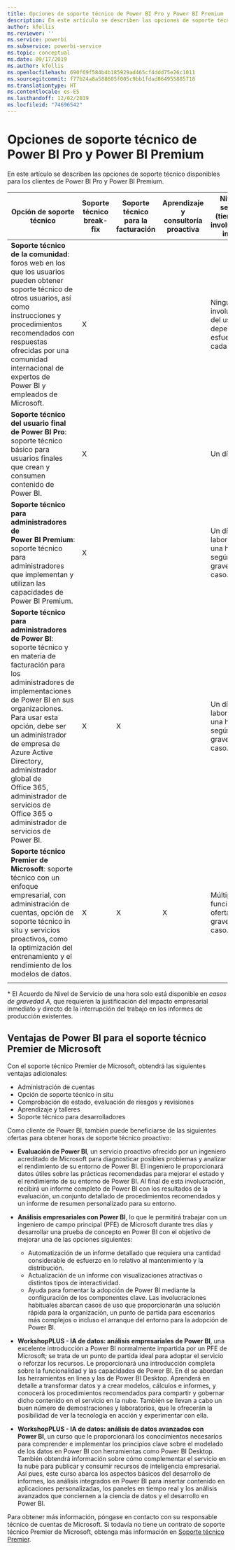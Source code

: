```yaml
---
title: Opciones de soporte técnico de Power BI Pro y Power BI Premium
description: En este artículo se describen las opciones de soporte técnico disponibles para los clientes de Power BI Pro y Power BI Premium.
author: kfollis
ms.reviewer: ''
ms.service: powerbi
ms.subservice: powerbi-service
ms.topic: conceptual
ms.date: 09/17/2019
ms.author: kfollis
ms.openlocfilehash: 690f69f584b4b185929ad465cf4ddd75e26c1011
ms.sourcegitcommit: f77b24a8a588605f005c9bb1fdad864955885718
ms.translationtype: HT
ms.contentlocale: es-ES
ms.lasthandoff: 12/02/2019
ms.locfileid: "74696542"
---
```

# <a name="power-bi-pro-and-power-bi-premium-support-options"></a>Opciones de soporte técnico de Power BI Pro y Power BI Premium

En este artículo se describen las opciones de soporte técnico disponibles para los clientes de Power BI Pro y Power BI Premium.

| **Opción de soporte técnico** | **Soporte técnico break-fix** | **Soporte técnico para la facturación** | **Aprendizaje y consultoría proactiva** | **Nivel de servicio <br>(tiempo de involucración inicial)** | **Canal de soporte técnico** |
| --- | --- | --- | --- | --- | --- |
| **Soporte técnico de la comunidad**: foros web en los que los usuarios pueden obtener soporte técnico de otros usuarios, así como instrucciones y procedimientos recomendados con respuestas ofrecidas por una comunidad internacional de expertos de Power BI y empleados de Microsoft. | X |   |   | Ninguno; la involucración del usuario depende del esfuerzo de cada uno. | [Comunidad de Power BI](https://community.powerbi.com) |
| **Soporte técnico del usuario final de Power BI Pro**: soporte técnico básico para usuarios finales que crean y consumen contenido de Power BI. | X |   |   | Un día hábil. | [Sitio de soporte técnico de Power BI](https://support.powerbi.com)  |
| **Soporte técnico para administradores de Power BI Premium**: soporte técnico para administradores que implementan y utilizan las capacidades de Power BI Premium. | X |   |   | Un día laborable o una hora, según la gravedad del caso.\* | [Sitio de soporte técnico de Power BI](https://support.powerbi.com)<br>O<br>[Centro de administración de Microsoft 365](https://portal.office.com/adminportal)<br>O<br> Teléfono |
| **Soporte técnico para administradores de Power BI**: soporte técnico y en materia de facturación para los administradores de implementaciones de Power BI en sus organizaciones.  Para usar esta opción, debe ser un administrador de empresa de Azure Active Directory, administrador global de Office 365, administrador de servicios de Office 365 o administrador de servicios de Power BI. | X | X |   | Un día laborable o una hora, según la gravedad del caso.\* | [Centro de administración de Microsoft 365](https://portal.office.com/adminportal)<br>O<br> Teléfono |
| **Soporte técnico Premier de Microsoft**: soporte técnico con un enfoque empresarial, con administración de cuentas, opción de soporte técnico in situ y servicios proactivos, como la optimización del entrenamiento y el rendimiento de los modelos de datos. | X | X | X | Múltiples, en función de la oferta y la gravedad del caso.\* | Responsable técnico de cuentas <br>O<br> [Centro de administración de Microsoft 365](https://portal.office.com/adminportal) |
| | | | | | |

\* El Acuerdo de Nivel de Servicio de una hora solo está disponible en _casos de gravedad A_, que requieren la justificación del impacto empresarial inmediato y directo de la interrupción del trabajo en los informes de producción existentes.

## <a name="power-bi-benefits-for-microsoft-premier-support"></a>Ventajas de Power BI para el soporte técnico Premier de Microsoft

Con el soporte técnico Premier de Microsoft, obtendrá las siguientes ventajas adicionales:

- Administración de cuentas
- Opción de soporte técnico in situ
- Comprobación de estado, evaluación de riesgos y revisiones
- Aprendizaje y talleres
- Soporte técnico para desarrolladores

Como cliente de Power BI, también puede beneficiarse de las siguientes ofertas para obtener horas de soporte técnico proactivo:

 - **Evaluación de Power BI**, un servicio proactivo ofrecido por un ingeniero acreditado de Microsoft para diagnosticar posibles problemas y analizar el rendimiento de su entorno de Power BI. El ingeniero le proporcionará datos útiles sobre las prácticas recomendadas para mejorar el estado y el rendimiento de su entorno de Power BI. Al final de esta involucración, recibirá un informe completo de Power BI con los resultados de la evaluación, un conjunto detallado de procedimientos recomendados y un informe de resumen personalizado para su entorno.

 - **Análisis empresariales con Power BI**, lo que le permitirá trabajar con un ingeniero de campo principal (PFE) de Microsoft durante tres días y desarrollar una prueba de concepto en Power BI con el objetivo de mejorar una de las opciones siguientes:
    - Automatización de un informe detallado que requiera una cantidad considerable de esfuerzo en lo relativo al mantenimiento y la distribución.
    - Actualización de un informe con visualizaciones atractivas o distintos tipos de interactividad. 
    - Ayuda para fomentar la adopción de Power BI mediante la configuración de los componentes clave. Las involucraciones habituales abarcan casos de uso que proporcionarán una solución rápida para la organización, un punto de partida para escenarios más complejos o incluso el arranque del entorno para la adopción de Power BI.

  - **WorkshopPLUS - IA de datos: análisis empresariales de Power BI**, una excelente introducción a Power BI normalmente impartida por un PFE de Microsoft; se trata de un punto de partida ideal para adoptar el servicio o reforzar los recursos.
Le proporcionará una introducción completa sobre la funcionalidad y las capacidades de Power BI. En él se abordan las herramientas en línea y las de Power BI Desktop. Aprenderá en detalle a transformar datos y a crear modelos, cálculos e informes, y conocerá los procedimientos recomendados para compartir y gobernar dicho contenido en el servicio en la nube. También se llevan a cabo un buen número de demostraciones y laboratorios, que le ofrecerán la posibilidad de ver la tecnología en acción y experimentar con ella.

  - **WorkshopPLUS - IA de datos: análisis de datos avanzados con Power BI**, un curso que le proporcionará los conocimientos necesarios para comprender e implementar los principios clave sobre el modelado de los datos en Power BI con herramientas como Power BI Desktop. También obtendrá información sobre cómo complementar el servicio en la nube para publicar y consumir recursos de inteligencia empresarial. Así pues, este curso abarca los aspectos básicos del desarrollo de informes, los análisis integrados en Power BI para insertar contenido en aplicaciones personalizadas, los paneles en tiempo real y los análisis avanzados que conciernen a la ciencia de datos y el desarrollo en Power BI.

Para obtener más información, póngase en contacto con su responsable técnico de cuentas de Microsoft. Si todavía no tiene un contrato de soporte técnico Premier de Microsoft, obtenga más información en [Soporte técnico Premier](https://support.microsoft.com/premier).
